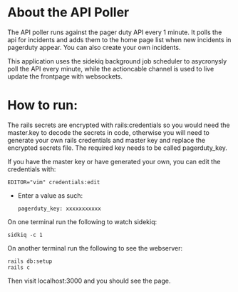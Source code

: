 # About the API Poller

The API poller runs against the pager duty API every 1 minute. It polls the api for incidents and adds them to the home page list when new incidents in pagerduty appear. You can also create your own incidents.

This application uses the sidekiq background job scheduler to asycronysly poll the API every minute, while the actioncable channel is used to live update the frontpage with websockets.

# How to run:
The rails secrets are encrypted with rails:credentials so you would need the master.key to decode the secrets in code, otherwise you will need to generate your own rails credentials and master key and replace the encrypted secrets file. The required key needs to be called pagerduty_key.

If you have the master key or have generated your own, you can edit the credentials with:
```
EDITOR="vim" credentials:edit
```
  - Enter a value as such:
    ```
    pagerduty_key: xxxxxxxxxxx
    ```

On one terminal run the following to watch sidekiq:
```
sidkiq -c 1
```

On another terminal run the following to see the webserver:
```
rails db:setup
rails c
```

Then visit localhost:3000 and you should see the page.